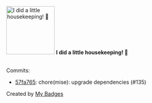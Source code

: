 <img src="https://my-badges.github.io/my-badges/chore-commit.png" alt="I did a little housekeeping! 🧹" title="I did a little housekeeping! 🧹" width="128">
<strong>I did a little housekeeping! 🧹</strong>
<br><br>

Commits:

- <a href="https://github.com/j0sh3rs/home-ops/commit/57fa76556e5f33a7f2eb253297f01541a9468956">57fa765</a>: chore(mise): upgrade dependencies (#135)


Created by <a href="https://github.com/my-badges/my-badges">My Badges</a>